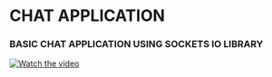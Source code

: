 # CHAT APPLICATION

### BASIC CHAT APPLICATION USING SOCKETS IO LIBRARY

[![Watch the video](https://i.imgur.com/vKb2F1B.png)](https://youtu.be/vt5fpE0bzSY)
